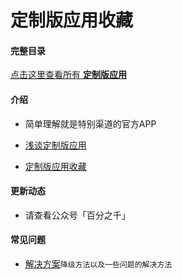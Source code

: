 # 定制版应用收藏

#### 完整目录

[点击这里查看所有 **定制版应用** ](https://gitee.com/ww3w/dzb/blob/master/0.md)

#### 介绍

- 简单理解就是特别渠道的官方APP

- [浅谈定制版应用](https://mp.weixin.qq.com/s/i7ADjqlF30SgoZi6cXUFOw)

- [定制版应用收藏](https://mp.weixin.qq.com/s/AO4ZUeq75rUJBn3yicLXoA)

#### 更新动态

- 请查看公众号「百分之千」

#### 常见问题

- [解决方案](https://mp.weixin.qq.com/s/ct-giDYHdF3lxh6xEkqELQ)`降级方法以及一些问题的解决方法`
